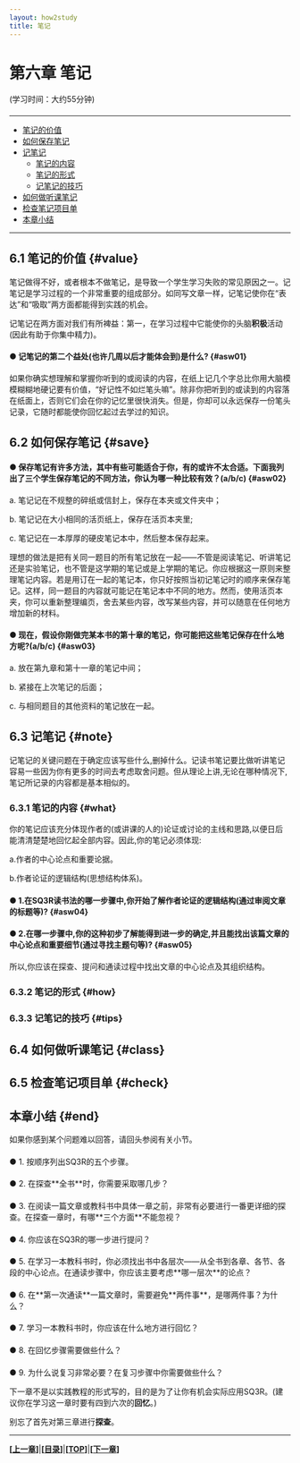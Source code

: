 ```yaml
---
layout: how2study
title: 笔记
---
```


# 第六章 笔记

(学习时间：大约55分钟)

<h4 id="top"></h4>

***

*   [笔记的价值](#value)
*   [如何保存笔记](#where)
*   [记笔记](#note)
    *   [笔记的内容](#what)
    *   [笔记的形式](#how)
    *   [记笔记的技巧](#tips)
*   [如何做听课笔记](#class)
*   [检查笔记项目单](#check)
*   [本章小结](#end)

***

## 6.1 笔记的价值 {#value}

笔记做得不好，或者根本不做笔记，是导致一个学生学习失败的常见原因之一。记笔记是学习过程的一个非常重要的组成部分。如同写文章一样，记笔记使你在“表达”和“吸取”两方面都能得到实践的机会。

记笔记在两方面对我们有所裨益：第一，在学习过程中它能使你的头脑**积极**活动(因此有助于你集中精力)。

#### ● 记笔记的第二个益处(也许几周以后才能体会到)<a onclick="alert('你得到了一份笔头记录，根据这一记录可以复习学过的内容。')">是什么</a>? {#asw01}

如果你确实想理解和掌握你听到的或阅读的内容，在纸上记几个字总比你用大脑模模糊糊地硬记要有价值，“好记性不如烂笔头嘛”。除非你把听到的或读到的内容落在纸面上，否则它们会在你的记忆里很快消失。但是，你却可以永远保存一份笔头记录，它随时都能使你回忆起过去学过的知识。

## 6.2 如何保存笔记 {#save}

#### ● 保存笔记有许多方法，其中有些可能适合于你，有的或许不太合适。下面我列出了三个学生保存笔记的不同方法，你认为哪一种比较有效？(<a onclick="alert('我在征求你的意见。但我敢肯定，你已经勾掉了方法a，并在b和c中做了选择。我本人倾向于采用方法b——活页本夹。虽然硬皮笔记本看上去整齐而且保管方便，但它却使你无法用最有效的方式把你的笔记分门别类地归纳在一起。')">a/b/c</a>) {#asw02}

a. 笔记记在不规整的碎纸或信封上，保存在本夹或文件夹中；

b. 笔记记在大小相同的活页纸上，保存在活页本夹里;

c. 笔记记在一本厚厚的硬皮笔记本中，然后整本保存起来。

理想的做法是把有关同一题目的所有笔记放在一起——不管是阅读笔记、听讲笔记还是实验笔记，也不管是这学期的笔记或是上学期的笔记。你应根据这一原则来整理笔记内容。若是用订在一起的笔记本，你只好按照当初记笔记时的顺序来保存笔记。这样，同一题目的内容就可能记在笔记本中不同的地方。然而，使用活页本夹，你可以重新整理编页，舍去某些内容，改写某些内容，并可以随意在任何地方增加新的材料。

#### ● 现在，假设你刚做完某本书的第十章的笔记，你可能把这些笔记保存在什么地方呢?(<a onclick="alert('我希望你选择c。a和b也可以，但那些笔记内容必须碰巧与第十章的题目相同。')">a/b/c</a>) {#asw03}

a. 放在第九章和第十一章的笔记中间；

b. 紧接在上次笔记的后面；

c. 与相同题目的其他资料的笔记放在一起。


## 6.3 记笔记 {#note}

记笔记的关键问题在于确定应该写些什么,删掉什么。记读书笔记要比做听讲笔记容易一些因为你有更多的时间去考虑取舍问题。但从理论上讲,无论在哪种情况下,笔记所记录的内容都是基本相似的。

### 6.3.1 笔记的内容 {#what}

你的笔记应该充分体现作者的(或讲课的人的)论证或讨论的主线和思路,以便日后能清清楚楚地回忆起全部内容。因此,你的笔记必须体现:

a.作者的中心论点和重要论据。

b.作者论证的逻辑结构(思想结构体系)。

#### ● 1.在SQ3R读书法的<a onclick="alert('探查(也可能在提问步骤中)')">哪一步骤</a>中,你开始了解作者论证的逻辑结构(通过审阅文章的标题等)? {#asw04}

#### ● 2.在<a onclick="alert('通读')">哪一步骤</a>中,你的这种初步了解能得到进一步的确定,并且能找出该篇文章的中心论点和重要细节(通过寻找主题句等)? {#asw05}

所以,你应该在探查、提问和通读过程中找出文章的中心论点及其组织结构。

### 6.3.2 笔记的形式 {#how}

### 6.3.3 记笔记的技巧 {#tips}

## 6.4 如何做听课笔记 {#class}

## 6.5 检查笔记项目单 {#check}

## 本章小结  {#end}

如果你感到某个问题难以回答，请回头参阅有关小节。

<h4 id="asw37"></h4>
● 1. <a onclick="alert('探查，提问，通读，回忆，复习。')">按顺序列出SQ3R的五个步骤。</a>

<h4 id="asw38"></h4>
● 2. <a onclick="alert('读扉页、序言和目录，快速翻阅整本书。')">在探查**全书**时，你需要采取哪几步？</a>

<h4 id="asw39"></h4>
● 3. <a onclick="alert('第一段和最后一段，小结，标题。')">在阅读一篇文章或教科书中具体一章之前，非常有必要进行一番更详细的探查。在探查一章时，有哪**三个方面**不能忽视？</a>

<h4 id="asw40"></h4>
● 4. <a onclick="alert('主要在提问步骤(这一步骤往往与探查、通读融合在一起)，但也常出现在回忆和复习的过程中。实际上，提问应贯穿所有五个步骤。')">你应该在SQ3R的哪一步进行提问？</a>

<h4 id="asw41"></h4>
● 5. <a onclick="alert('段落。')">在学习一本教科书时，你必须找出书中各层次——从全书到各章、各节、各段的中心论点。在通读步骤中，你应该主要考虑**哪一层次**的论点？</a>

<h4 id="asw42"></h4>
● 6. <a onclick="alert('不要做笔记和做标记。在通读时，你可能只会引用作者的原话，而不是用自己的语言表达论点，而且在第一次通读时，你可能会把标记标在错误的地方。')">在**第一次通读**一篇文章时，需要避免**两件事**，是哪两件事？为什么？</a>

<h4 id="asw43"></h4>
● 7. <a onclick="alert('至少在每章之后要进行回忆，最好是每一节之后都进行回忆。')">学习一本教科书时，你应该在什么地方进行回忆？</a>

<h4 id="asw44"></h4>
● 8. <a onclick="alert('写下你记得的主要内容。')">在回忆步骤需要做些什么？</a>

<h4 id="asw45"></h4>
● 9. <a onclick="alert('检查你记忆的准确性；复习时要进行探查，回顾提出的问题，再次通读，通过修改笔记等来完成回忆步骤。')">为什么说复习非常必要？在复习步骤中你需要做些什么？</a>

下一章不是以实践教程的形式写的，目的是为了让你有机会实际应用SQ3R。(建议你在学习这一章时要有四到六次的**回忆**。)

别忘了首先对第三章进行**探查**。

***

**[[上一章][pre]]**\|**[[目录][content]]**\|**[[TOP](#top)]**\|**[[下一章][next]]**

[pre]: how2study_5.html '第五章 讨论会'

[content]: how2study.html '目录'

[next]: how2study_7.html '第七章 考试'
